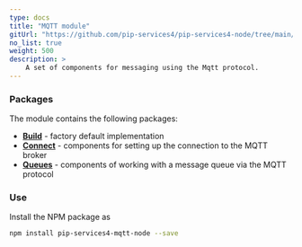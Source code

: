 ```yaml
---
type: docs
title: "MQTT module"
gitUrl: "https://github.com/pip-services4/pip-services4-node/tree/main/pip-services4-mqtt-node"
no_list: true
weight: 500
description: > 
    A set of components for messaging using the Mqtt protocol. 
---
```


### Packages

The module contains the following packages:
- [**Build**](build) - factory default implementation
- [**Connect**](connect) - components for setting up the connection to the MQTT broker
- [**Queues**](queues) - components of working with a message queue via the MQTT protocol


### Use

Install the NPM package as
```bash
npm install pip-services4-mqtt-node --save
```

